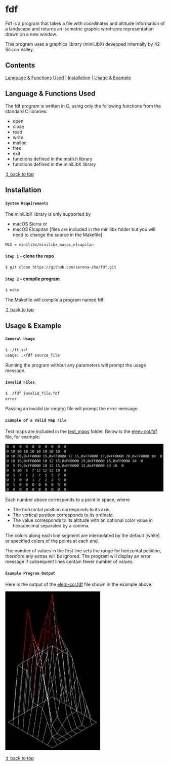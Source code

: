 # <a name="top">fdf</a>

Fdf is a program that takes a file with coordinates and altitude information of a landscape and returns an isometric graphic wireframe representation drawn on a new window.

This program uses a graphics library (miniLibX) deveoped internally by 42 Silicon Valley. 

## Contents

[Language & Functions Used](#language_functions) | [Installation](#install) | [Usage & Example](#usage_example)

## <a name="language_functions">Language & Functions Used</a>

The fdf program is written in C, using only the following functions from the standard C libraries:

* open
* close
* read
* write
* malloc
* free
* exit
* functions defined in the math.h library
* functions defined in the miniLibX library

<a href="#top">↥ back to top</a>

## <a name="install">Installation</a>

#### `System Requirements`

The miniLibX library is only supported by 
* macOS Sierra 
or 
* macOS Elcapitan [files are included in the minilibx folder but you will need to change the source in the Makefile]

```
MLX = minilibx/minilibx_macos_elcapitan
```

#### `Step 1` - clone the repo

```bash
$ git clone https://github.com/serena-zhu/fdf.git
```

#### `Step 2` - compile program

```bash
$ make
```

The Makefile will compile a program named fdf.

<a href="#top">↥ back to top</a>

## <a name="usage_example">Usage & Example</a>

#### `General Usage`
```bash
$ ./ft_ssl
usage: ./fdf source_file
```
Running the program without any parameters will prompt the usage message.

#### `Invalid Files`
```bash
$ ./fdf invalid_file.fdf
error
```
Passing an invalid (or empty) file will prompt the error message. 

#### `Example of a Valid Map File`

Test maps are included in the [test_maps](/test_maps) folder. Below is the [elem-col.fdf](/test_maps/elem-col.fdf) file, for example:

<img src="valid_map_sample.png" width="500" height="150">

Each number above corresponds to a point in space, where
* The horizontal position corresponds to its axis. 
* The vertical position corresponds to its ordinate.
* The value corresponds to its altitude with an optional color value in hexadecimal separated by a comma.

The colors along each line segment are interpolated by the default (white) or specified colors of the points at each end.

The number of values in the first line sets the range for horizontal position, therefore any extras will be ignored. The program will display an error message if subsequent lines contain fewer number of values.

#### `Example Program Output`

Here is the output of the [elem-col.fdf](/test_maps/elem-col.fdf) file shown in the example above:

<img src="sample_map_output.png" width="300" height="500">

<a href="#top">↥ back to top</a>